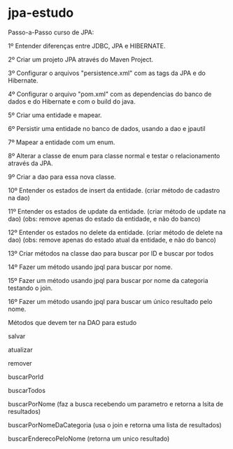 # jpa-estudo
Passo-a-Passo curso de JPA:

1º Entender diferenças entre JDBC, JPA e HIBERNATE.

2º Criar um projeto JPA através do Maven Project.

3º Configurar o arquivos "persistence.xml" com as tags da JPA e do Hibernate.

4º Configurar o arquivo "pom.xml" com as dependencias do banco de dados e do Hibernate e com o build do java.

5º Criar uma entidade e mapear.

6º Persistir uma entidade no banco de dados, usando a dao e jpautil

7º Mapear a entidade com um enum.

8º Alterar a classe de enum para classe normal e testar o relacionamento através da JPA.

9º Criar a dao para essa nova classe.

10º Entender os estados de insert da entidade. (criar método de cadastro na dao)

11º Entender os estados de update da entidade. (criar método de update na dao) (obs: remove apenas do estado da entidade, e não do banco)

12º Entender os estados no delete da entidade. (criar método de delete na dao) (obs: remove apenas do estado atual da entidade, e não do banco)

13º Criar métodos na classe dao para buscar por ID e buscar por todos

14º Fazer um método usando jpql para buscar por nome.

15º Fazer um método usando jpql para buscar por nome da categoria testando o join.

16º Fazer um método usando jpql para buscar um único resultado pelo nome.

Métodos que devem ter na DAO para estudo

salvar

atualizar

remover

buscarPorId

buscarTodos

buscarPorNome (faz a busca recebendo um parametro e retorna a lsita de resultados)

buscarPorNomeDaCategoria (usa o join e retorna uma lista de resultados)

buscarEnderecoPeloNome (retorna um unico resultado)

